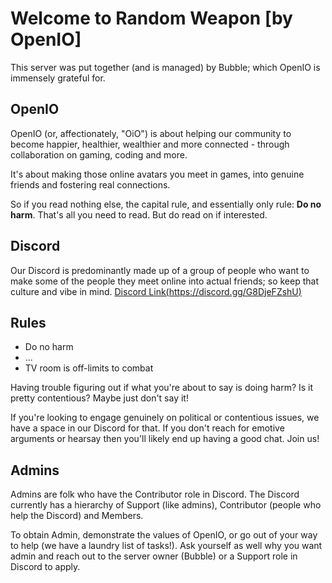 # Welcome to Random Weapon [by OpenIO]

This server was put together (and is managed) by Bubble; which OpenIO is immensely grateful for.

## OpenIO
OpenIO (or, affectionately, "OiO") is about helping our community to become happier, healthier, wealthier and more connected - through collaboration on gaming, coding and more.

It's about making those online avatars you meet in games, into genuine friends and fostering real connections.

So if you read nothing else, the capital rule, and essentially only rule: **Do no harm**. That's all you need to read. But do read on if interested.

## Discord
Our Discord is predominantly made up of a group of people who want to make some of the people they meet online into actual friends; so keep that culture and vibe in mind.
[Discord Link(https://discord.gg/G8DjeFZshU)](https://discord.gg/G8DjeFZshU)

## Rules
 * Do no harm
 * ...
 * TV room is off-limits to combat

Having trouble figuring out if what you're about to say is doing harm? Is it pretty contentious? Maybe just don't say it!

If you're looking to engage genuinely on political or contentious issues, we have a space in our Discord for that. If you don't reach for emotive arguments or hearsay then you'll likely end up having a good chat. Join us!

## Admins
Admins are folk who have the Contributor role in Discord. The Discord currently has a hierarchy of Support (like admins), Contributor (people who help the Discord) and Members.

To obtain Admin, demonstrate the values of OpenIO, or go out of your way to help (we have a laundry list of tasks!). Ask yourself as well why you want admin and reach out to the server owner (Bubble) or a Support role in Discord to apply.
